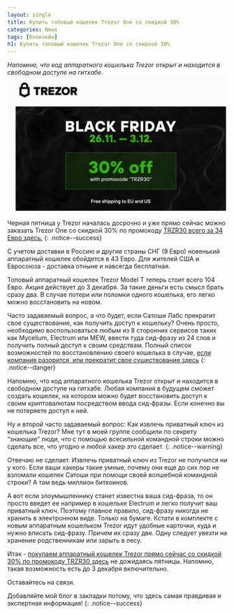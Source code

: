 ```yaml
---
layout: single
title: Купить топовый кошелек Trezor One со скидкой 30%
categories: News
tags: [блокчейн]
h1: Купить топовый кошелек Trezor One со скидкой 30%
---
```

*Напомню, что код аппаратного кошелька Trezor открыт и находится в свободном доступе на гитхабе.*
![trezor2](/assets/images/news/trez3.jpg)



Черная пятница у Trezor началась досрочно и уже прямо сейчас можно заказать Trezor One со скидкой  30% по промокоду [TRZR30 всего за 34 Евро здесь.](https://shop.trezor.io/product/trezor-one-white?offer_id=14&aff_id=2348)
{: .notice--success}

 С учетом доставки в Россию и другие страны СНГ (9 Евро) новенький аппаратный кошелек обойдется в 43 Евро. Для жителей США и Евросоюза - доставка отныне и навсегда бесплатная.

Топовый аппаратный кошелек Trezor Model T теперь стоит всего 104 Евро. Акция действует до 3 декабря. За такие деньги есть смысл брать сразу два. В случае потери или поломки одного кошелька, его легко можно восстановить на новом.

Часто задаваемый вопрос, а что будет, если Сатоши Лабс прекратит свое существование, как получить доступ к кошельку? Очень просто, необходимо воспользоваться любым из 8 сторонних сервисов таких как Mycelium, Electrum или MEW, ввести туда сид-фразу из 24 слов и получить полный доступ к своим средствам.
Полный список возможностей по восстановлению своего кошелька в случае, [если компания разорится, или прекратит свое существование здесь](https://wiki.trezor.io/Apps.)
{: .notice--danger}

Напомню, что код аппаратного кошелька Trezor открыт и находится в свободном доступе на гитхабе. Любая компания в будущем сможет создать кошелек, на котором можно будет восстановить доступ к своим криптовалютам посредством ввода сид-фразы. Если конечно вы не потеряете доступ к ней. 

Ну и второй часто задаваемый вопрос: Как извлечь приватный ключ из кошелька Trezor? Мне тут в моей группе сообщили по секрету “знающие” люди, что с помощью всесильной командной строки можно сделать все, что угодно и любой хакер это сделает.
{: .notice--warning}

 Отвечаю не сделает.  Извлечь приватный ключ из Trezor не получится ни у кого. Если ваши хакеры такие умные, почему они еще до сих пор не взломали кошелек Сатоши при помощи своей волшебной командной строки? А там ведь миллион биткоинов. 

А вот если злоумышленнику станет известна ваша сид-фраза, то он просто введет ее например в кошельке Electrum и легко получит ваш приватный ключ. Поэтому главное правило, сид-фразу никогда не хранить в электронном виде. Только на бумаге. Кстати в комплекте с новым аппаратным кошельком Trezor идут удобные карточки, куда и нужно вписать сид-фразу. Причем их сразу две. Одну следует увезти на хранение родственникам или зарыть в лесу.

Итак - [покупаем аппаратный кошелек Trezor  прямо сейчас со скидкой 30% по промокоду TRZR30 здесь](https://shop.trezor.io/product/trezor-one-white?offer_id=14&aff_id=2348) не дожидаясь пятницы. Напомню, такая возможность есть до 3 декабря включительно.

Оставайтесь на связи.


Добавляйте мой блог в закладки потому, что здесь самая правдивая и экспертная информация!
{: .notice--success}